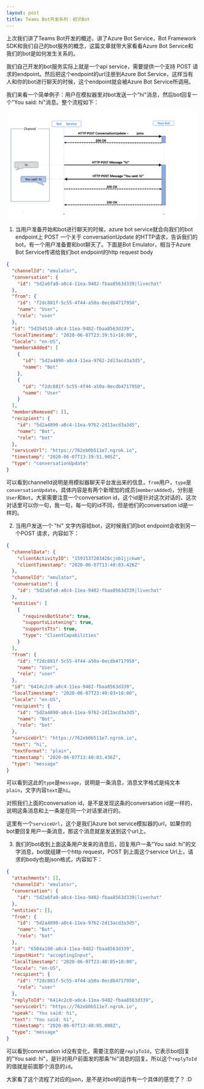 ```yaml
---
layout: post
title: Teams Bot开发系列：初识Bot
---
```


上次我们讲了Teams Bot开发的概述，讲了Azure Bot Service，Bot Framework SDK和我们自己的bot服务的概念，这篇文章就带大家看看Azure Bot Service和我们的bot是如何发生关系的。

我们自己开发的bot服务实际上就是一个api service，需要提供一个支持 POST 请求的endpoint。然后把这个endpoint的url注册到Azure Bot Service，这样当有人和你的bot进行聊天的时候，这个endpoint就会被Azure Bot Service所调用。

我们来看一个简单例子：用户在模拟器里对bot发送一个"hi"消息，然后bot回复一个"You said: hi"消息。整个流程如下：

![Flow](../images/post2020816/001.png)

1. 当用户准备开始和bot进行聊天的时候，azure bot service就会向我们的bot endpoint上 POST 一个关于 conversationUpdate 的HTTP请求，告诉我们的bot，有一个用户准备要和bot聊天了。下面是Bot Emulator，相当于Azure Bot Service传递给我们bot endpoint的http request body

```json
{
  "channelId": "emulator",
  "conversation": {
    "id": "5d2a6fa0-a8c4-11ea-9482-fbaa8563d339|livechat"
  },
  "from": {
    "id": "f2dc881f-5c55-4f44-a50a-0ecdb4717950",
    "name": "User",
    "role": "user"
  },
  "id": "5d354510-a8c4-11ea-9482-fbaa8563d339",
  "localTimestamp": "2020-06-07T23:39:51+10:00",
  "locale": "en-US",
  "membersAdded": [
    {
      "id": "5d2a4890-a8c4-11ea-9762-2d13acd3a3d5",
      "name": "Bot"
    },
    {
      "id": "f2dc881f-5c55-4f44-a50a-0ecdb4717950",
      "name": "User"
    }
  ],
  "membersRemoved": [],
  "recipient": {
    "id": "5d2a4890-a8c4-11ea-9762-2d13acd3a3d5",
    "name": "Bot",
    "role": "bot"
  },
  "serviceUrl": "https://762eb0b511e7.ngrok.io",
  "timestamp": "2020-06-07T13:39:51.905Z",
  "type": "conversationUpdate"
}
```

可以看到channelId说明是用模拟器聊天平台发出来的信息，`from`用户，`type`是`conversationUpdate`，具体内容是有两个新增加的成员(`membersAdded`)，分别是`User`和`Bot`。大家需要注意一个conversation id，这个id是针对这次对话的，这次对话里可以你一句，我一句，每一句的id不同，但是他们的conversation id是一样的。

2. 当用户发送一个 "hi" 文字内容给bot，这时候我们的bot endpoint会收到另一个POST 请求，内容如下：

```json
{
  "channelData": {
    "clientActivityID": "1591537203426cjob1jjckwm",
    "clientTimestamp": "2020-06-07T13:40:03.426Z"
  },
  "channelId": "emulator",
  "conversation": {
    "id": "5d2a6fa0-a8c4-11ea-9482-fbaa8563d339|livechat"
  },
  "entities": [
    {
      "requiresBotState": true,
      "supportsListening": true,
      "supportsTts": true,
      "type": "ClientCapabilities"
    }
  ],
  "from": {
    "id": "f2dc881f-5c55-4f44-a50a-0ecdb4717950",
    "name": "User",
    "role": "user"
  },
  "id": "6414c2c0-a8c4-11ea-9482-fbaa8563d339",
  "localTimestamp": "2020-06-07T23:40:03+10:00",
  "locale": "en-US",
  "recipient": {
    "id": "5d2a4890-a8c4-11ea-9762-2d13acd3a3d5",
    "name": "Bot",
    "role": "bot"
  },
  "serviceUrl": "https://762eb0b511e7.ngrok.io",
  "text": "hi",
  "textFormat": "plain",
  "timestamp": "2020-06-07T13:40:03.436Z",
  "type": "message"
}
```

可以看到这此的`type`是`message`，说明是一条消息，消息文字格式是纯文本`plain`，文字内容`text`是`hi`。

对照我们上面的conversation id，是不是发现这条的conversation id是一样的，说明这条消息和上一条是在同一个对话里进行的。

这里有一个`serviceUrl`，这个是我们Azure bot service模拟器的url，如果你的bot要回复用户一条消息，那这个消息就是发送到这个url上。

3. 我们的bot收到上面这条用户发来的消息后，回复用户一条"You said: hi"的文字消息，bot就组建一个http request，POST 到上面这个service Url上，请求的body也是json格式，内容如下：

```json
{
  "attachments": [],
  "channelId": "emulator",
  "conversation": {
    "id": "5d2a6fa0-a8c4-11ea-9482-fbaa8563d339|livechat"
  },
  "entities": [],
  "from": {
    "id": "5d2a4890-a8c4-11ea-9762-2d13acd3a3d5",
    "name": "Bot",
    "role": "bot"
  },
  "id": "6504a100-a8c4-11ea-9482-fbaa8563d339",
  "inputHint": "acceptingInput",
  "localTimestamp": "2020-06-07T23:40:05+10:00",
  "locale": "en-US",
  "recipient": {
    "id": "f2dc881f-5c55-4f44-a50a-0ecdb4717950",
    "role": "user"
  },
  "replyToId": "6414c2c0-a8c4-11ea-9482-fbaa8563d339",
  "serviceUrl": "https://762eb0b511e7.ngrok.io",
  "speak": "You said: hi",
  "text": "You said: hi",
  "timestamp": "2020-06-07T13:40:05.008Z",
  "type": "message"
}
```

可以看到conversation id没有变化，需要注意的是`replyToId`，它表示bot回复的"You said: hi"，是针对用户前面发的那条"hi"消息的回复。所以这个`replyToId`的值就是前面那个消息的`id`。

大家看了这个流程了对应的json，是不是对bot的运作有一个具体的感觉了？ :D

